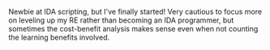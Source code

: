 Newbie at IDA scripting, but I've finally started!
Very cautious to focus more on leveling up my RE rather than becoming an IDA programmer, but sometimes the cost-benefit analysis makes sense even when not counting the learning benefits involved.
